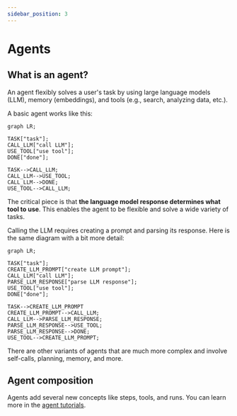 ```yaml
---
sidebar_position: 3
---
```


# Agents

## What is an agent?

An agent flexibly solves a user's task by using large language models (LLM), memory (embeddings), and tools (e.g., search, analyzing data, etc.).

A basic agent works like this:

```mermaid
graph LR;

TASK["task"];
CALL_LLM["call LLM"];
USE_TOOL["use tool"];
DONE["done"];

TASK-->CALL_LLM;
CALL_LLM-->USE_TOOL;
CALL_LLM-->DONE;
USE_TOOL-->CALL_LLM;
```

The critical piece is that **the language model response determines what tool to use**.
This enables the agent to be flexible and solve a wide variety of tasks.

Calling the LLM requires creating a prompt and parsing its response.
Here is the same diagram with a bit more detail:

```mermaid
graph LR;

TASK["task"];
CREATE_LLM_PROMPT["create LLM prompt"];
CALL_LLM["call LLM"];
PARSE_LLM_RESPONSE["parse LLM response"];
USE_TOOL["use tool"];
DONE["done"];

TASK-->CREATE_LLM_PROMPT
CREATE_LLM_PROMPT-->CALL_LLM;
CALL_LLM-->PARSE_LLM_RESPONSE;
PARSE_LLM_RESPONSE-->USE_TOOL;
PARSE_LLM_RESPONSE-->DONE;
USE_TOOL-->CREATE_LLM_PROMPT;
```

There are other variants of agents that are much more complex and involve self-calls, planning, memory, and more.

## Agent composition

Agents add several new concepts like steps, tools, and runs. You can learn more in the [agent tutorials](/tutorial/wikipedia-agent).
